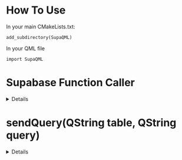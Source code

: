 <h1>How To Use</h1>
<p>In your main CMakeLists.txt:</p>
<pre><code>add_subdirectory(SupaQML)</code></pre>
<p>In your QML file</p>
<pre><code>import SupaQML</code></pre>
<h1>Supabase Function Caller</h1>
<details>
  <p>Lets you call your postgres functions using Supabase's api endpoints</p>
  <h1>List of properties</h1>
  <ul>
    <li>projectId</li>
    <li>key</li>
    <li>func</li>
    <li>parameter</li>
    <li>isUrlValid</li>
  </ul>
  <h3>Example using the following postgres function</h3>
  <pre><code>CREATE OR REPLACE FUNCTION testGet(u_id integer, u_name text) 
RETURNS jsonb AS $$
SELECT jsonb_build_object('name', name)
FROM test
WHERE test.id = u_id;
$$ LANGUAGE sql;</code></pre>
  <h3>Define the following Server component</h3>
 <pre><code>
   Server {
    id: server
    func: "testget"
    projectId: "your project id"
    key: "your project key"

    parameters: {
        "u_id": 9,
        "u_name": "john"
    }

    Component.onCompleted: sendFunctionCall()

    onMessageReceived: {
        console.log(message["name"]);
    }

    onApiCallFailed: {
        console.log(message);
    }}
</pre></code>
  <p>Insert your function parameters into the 'parameters' property as a JSON value. Call sendFunctionCall() to make a request to Supabase's API. The signals messageReceived and apiCalledFailed will return the API's response</p>
</details>
<h1>sendQuery(QString table, QString query)</h1>
<details>
  <p>Performs a query on your table via PostgREST. Returns a response as a <code>QJsonArray</code>.</p>
  <p>For for information on how to structure your queries, visit https://docs.postgrest.org/en/v12/references/api/tables_views.html</p>
</details>
                                
